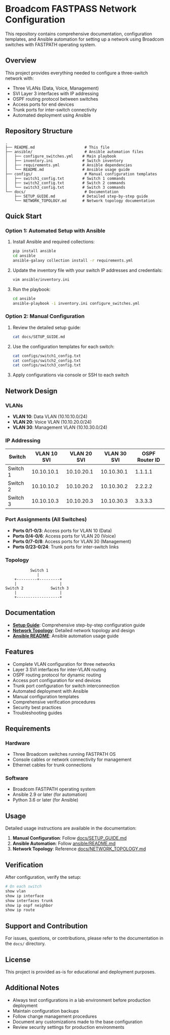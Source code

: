 # Broadcom FASTPASS Network Configuration

This repository contains comprehensive documentation, configuration templates, and Ansible automation for setting up a network using Broadcom switches with FASTPATH operating system.

## Overview

This project provides everything needed to configure a three-switch network with:
- Three VLANs (Data, Voice, Management)
- SVI Layer 3 interfaces with IP addressing
- OSPF routing protocol between switches
- Access ports for end devices
- Trunk ports for inter-switch connectivity
- Automated deployment using Ansible

## Repository Structure

```
.
├── README.md                      # This file
├── ansible/                       # Ansible automation files
│   ├── configure_switches.yml    # Main playbook
│   ├── inventory.ini             # Switch inventory
│   ├── requirements.yml          # Ansible dependencies
│   └── README.md                 # Ansible usage guide
├── configs/                       # Manual configuration templates
│   ├── switch1_config.txt        # Switch 1 commands
│   ├── switch2_config.txt        # Switch 2 commands
│   └── switch3_config.txt        # Switch 3 commands
└── docs/                          # Documentation
    ├── SETUP_GUIDE.md            # Detailed step-by-step guide
    └── NETWORK_TOPOLOGY.md       # Network topology documentation
```

## Quick Start

### Option 1: Automated Setup with Ansible

1. Install Ansible and required collections:
   ```bash
   pip install ansible
   cd ansible
   ansible-galaxy collection install -r requirements.yml
   ```

2. Update the inventory file with your switch IP addresses and credentials:
   ```bash
   vim ansible/inventory.ini
   ```

3. Run the playbook:
   ```bash
   cd ansible
   ansible-playbook -i inventory.ini configure_switches.yml
   ```

### Option 2: Manual Configuration

1. Review the detailed setup guide:
   ```bash
   cat docs/SETUP_GUIDE.md
   ```

2. Use the configuration templates for each switch:
   ```bash
   cat configs/switch1_config.txt
   cat configs/switch2_config.txt
   cat configs/switch3_config.txt
   ```

3. Apply configurations via console or SSH to each switch

## Network Design

### VLANs
- **VLAN 10**: Data VLAN (10.10.10.0/24)
- **VLAN 20**: Voice VLAN (10.10.20.0/24)
- **VLAN 30**: Management VLAN (10.10.30.0/24)

### IP Addressing

| Switch   | VLAN 10 SVI  | VLAN 20 SVI  | VLAN 30 SVI  | OSPF Router ID |
|----------|--------------|--------------|--------------|----------------|
| Switch 1 | 10.10.10.1   | 10.10.20.1   | 10.10.30.1   | 1.1.1.1        |
| Switch 2 | 10.10.10.2   | 10.10.20.2   | 10.10.30.2   | 2.2.2.2        |
| Switch 3 | 10.10.10.3   | 10.10.20.3   | 10.10.30.3   | 3.3.3.3        |

### Port Assignments (All Switches)
- **Ports 0/1-0/3**: Access ports for VLAN 10 (Data)
- **Ports 0/4-0/6**: Access ports for VLAN 20 (Voice)
- **Ports 0/7-0/8**: Access ports for VLAN 30 (Management)
- **Ports 0/23-0/24**: Trunk ports for inter-switch links

### Topology
```
           Switch 1
              |
    +---------+---------+
    |                   |
Switch 2            Switch 3
    |                   |
    +-------------------+
```

## Documentation

- **[Setup Guide](docs/SETUP_GUIDE.md)**: Comprehensive step-by-step configuration guide
- **[Network Topology](docs/NETWORK_TOPOLOGY.md)**: Detailed network topology and design
- **[Ansible README](ansible/README.md)**: Ansible automation usage guide

## Features

- Complete VLAN configuration for three networks
- Layer 3 SVI interfaces for inter-VLAN routing
- OSPF routing protocol for dynamic routing
- Access port configuration for end devices
- Trunk port configuration for switch interconnection
- Automated deployment with Ansible
- Manual configuration templates
- Comprehensive verification procedures
- Security best practices
- Troubleshooting guides

## Requirements

### Hardware
- Three Broadcom switches running FASTPATH OS
- Console cables or network connectivity for management
- Ethernet cables for trunk connections

### Software
- Broadcom FASTPATH operating system
- Ansible 2.9 or later (for automation)
- Python 3.6 or later (for Ansible)

## Usage

Detailed usage instructions are available in the documentation:

1. **Manual Configuration**: Follow [docs/SETUP_GUIDE.md](docs/SETUP_GUIDE.md)
2. **Ansible Automation**: Follow [ansible/README.md](ansible/README.md)
3. **Network Topology**: Reference [docs/NETWORK_TOPOLOGY.md](docs/NETWORK_TOPOLOGY.md)

## Verification

After configuration, verify the setup:

```bash
# On each switch
show vlan
show ip interface
show interfaces trunk
show ip ospf neighbor
show ip route
```

## Support and Contribution

For issues, questions, or contributions, please refer to the documentation in the `docs/` directory.

## License

This project is provided as-is for educational and deployment purposes.

## Additional Notes

- Always test configurations in a lab environment before production deployment
- Maintain configuration backups
- Follow change management procedures
- Document any customizations made to the base configuration
- Review security settings for production environments